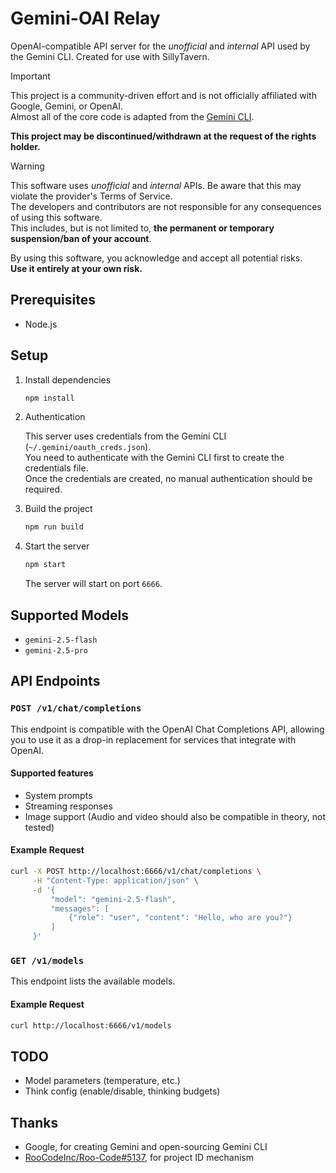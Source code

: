 # Gemini-OAI Relay

OpenAI-compatible API server for the *unofficial* and *internal* API used by the Gemini CLI.
Created for use with SillyTavern.

> [!IMPORTANT]
> This project is a community-driven effort and is not officially affiliated with Google, Gemini, or OpenAI.  
> Almost all of the core code is adapted from the [Gemini CLI](https://github.com/google-gemini/gemini-cli).  
> 
> **This project may be discontinued/withdrawn at the request of the rights holder.**

> [!WARNING]
> This software uses *unofficial* and *internal* APIs. Be aware that this may violate the provider's Terms of Service.  
> The developers and contributors are not responsible for any consequences of using this software.  
> This includes, but is not limited to, **the permanent or temporary suspension/ban of your account**.
> 
> By using this software, you acknowledge and accept all potential risks.  
> **Use it entirely at your own risk.**  

## Prerequisites

*   Node.js

## Setup

1.  Install dependencies

    ```bash
    npm install
    ```

2.  Authentication

    This server uses credentials from the Gemini CLI (`~/.gemini/oauth_creds.json`).  
    You need to authenticate with the Gemini CLI first to create the credentials file.  
    Once the credentials are created, no manual authentication should be required.

3.  Build the project

    ```bash
    npm run build
    ```

4.  Start the server

    ```bash
    npm start
    ```

    The server will start on port `6666`.

## Supported Models

*   `gemini-2.5-flash`
*   `gemini-2.5-pro`

## API Endpoints

### `POST /v1/chat/completions`

This endpoint is compatible with the OpenAI Chat Completions API, allowing you to use it as a drop-in replacement for services that integrate with OpenAI.

#### Supported features

*   System prompts
*   Streaming responses
*   Image support (Audio and video should also be compatible in theory, not tested)

#### Example Request

```bash
curl -X POST http://localhost:6666/v1/chat/completions \
     -H "Content-Type: application/json" \
     -d '{
         "model": "gemini-2.5-flash",
         "messages": [
             {"role": "user", "content": "Hello, who are you?"}
         ]
     }'
```

### `GET /v1/models`

This endpoint lists the available models.

#### Example Request

```bash
curl http://localhost:6666/v1/models
```

## TODO
- Model parameters (temperature, etc.)
- Think config (enable/disable, thinking budgets)

## Thanks
- Google, for creating Gemini and open-sourcing Gemini CLI
- [RooCodeInc/Roo-Code#5137](https://github.com/RooCodeInc/Roo-Code/pull/5137), for project ID mechanism
